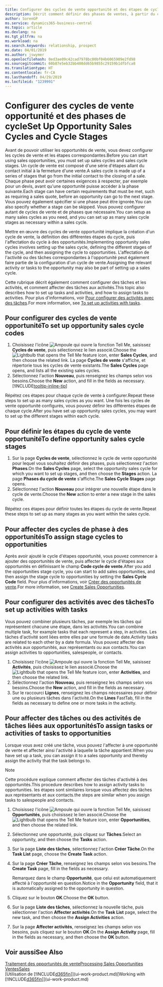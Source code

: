 ```yaml
---
title: Configurer des cycles de vente opportunité et des étapes de cycle| Microsoft Docs
description: Décrit comment définir des phases de ventes, à partir du contact initial jusqu'à la fermeture, créer un cycle de vente et l'affecter aux opportunités dans Business Central.
author: SorenGP
ms.service: dynamics365-business-central
ms.topic: article
ms.devlang: na
ms.tgt_pltfrm: na
ms.workload: na
ms.search.keywords: relationship, prospect
ms.date: 04/01/2019
ms.author: jswymer
ms.openlocfilehash: 0ed3ae09c42cad7978bc00bf04b6065909e2fd98
ms.sourcegitcommit: 60b87e5eb32bb408dd65b9855c29159b1dfbfca8
ms.translationtype: HT
ms.contentlocale: fr-CA
ms.lasthandoff: 04/29/2019
ms.locfileid: "1239991"
---
```

# <a name="set-up-opportunity-sales-cycles-and-cycle-stages"></a><span data-ttu-id="4a1d1-103">Configurer des cycles de vente opportunité et des phases de cycle</span><span class="sxs-lookup"><span data-stu-id="4a1d1-103">Set Up Opportunity Sales Cycles and Cycle Stages</span></span>
<span data-ttu-id="4a1d1-104">Avant de pouvoir utiliser les opportunités de vente, vous devez configurer les cycles de vente et les étapes correspondantes.</span><span class="sxs-lookup"><span data-stu-id="4a1d1-104">Before you can start using sales opportunities, you must set up sales cycles and sales cycle stages.</span></span> <span data-ttu-id="4a1d1-105">Un cycle de vente est composé d'une série d'étapes allant du contact initial à la fermeture d'une vente.</span><span class="sxs-lookup"><span data-stu-id="4a1d1-105">A sales cycle is made up of a series of stages that go from the initial contact to the closing of a sale.</span></span> <span data-ttu-id="4a1d1-106">Chaque phase peut avoir certaines exigences à respecter, par exemple pour un devis, avant qu'une opportunité puisse accéder à la phase suivante.</span><span class="sxs-lookup"><span data-stu-id="4a1d1-106">Each stage can have certain requirements that must be met, such as requiring a sales quote, before an opportunity can go to the next stage.</span></span> <span data-ttu-id="4a1d1-107">Vous pouvez également spécifier si une phase peut être ignorée.</span><span class="sxs-lookup"><span data-stu-id="4a1d1-107">You can also specify whether a stage can be skipped.</span></span> <span data-ttu-id="4a1d1-108">Vous pouvez configurer autant de cycles de vente et de phases que nécessaire.</span><span class="sxs-lookup"><span data-stu-id="4a1d1-108">You can setup as many sales cycles as you need, and you can set up as many sales cycle stages as necessary within a sales cycle.</span></span>

<span data-ttu-id="4a1d1-109">Mettre en œuvre des cycles de vente opportunité implique la création d'un cycle de vente, la définition des différentes étapes du cycle, puis l'affectation du cycle à des opportunités.</span><span class="sxs-lookup"><span data-stu-id="4a1d1-109">Implementing opportunity sales cycles involves setting up the sales cycle, defining the different stages of the cycle, and then assigning the cycle to opportunities.</span></span> <span data-ttu-id="4a1d1-110">L'affectation de l'activité ou des tâches correspondantes à l'opportunité peut également faire partie de la configuration d'un cycle de vente.</span><span class="sxs-lookup"><span data-stu-id="4a1d1-110">Assigning the relevant activity or tasks to the opportunity may also be part of setting up a sales cycle.</span></span>

<span data-ttu-id="4a1d1-111">Cette rubrique décrit également comment configurer des tâches et les activités, et comment affecter des tâches aux activités.</span><span class="sxs-lookup"><span data-stu-id="4a1d1-111">This topic also describes how to set up tasks and activities, and how to assign tasks to activities.</span></span> <span data-ttu-id="4a1d1-112">Pour plus d'informations, voir [Pour configurer des activités avec des tâches](marketing-how-setup-opportunity-sales-cycles-stages.md#to-set-up-activities-with-tasks).</span><span class="sxs-lookup"><span data-stu-id="4a1d1-112">For more information, see [To set up activities with tasks](marketing-how-setup-opportunity-sales-cycles-stages.md#to-set-up-activities-with-tasks).</span></span>

## <a name="to-set-up-opportunity-sales-cycle-codes"></a><span data-ttu-id="4a1d1-113">Pour configurer des cycles de vente opportunité</span><span class="sxs-lookup"><span data-stu-id="4a1d1-113">To set up opportunity sales cycle codes</span></span>
1. <span data-ttu-id="4a1d1-114">Choisissez l'icône ![Ampoule qui ouvre la fonction Tell Me](media/ui-search/search_small.png "Dites-moi ce que vous voulez faire"), saisissez **Cycles de vente**, puis sélectionnez le lien associé.</span><span class="sxs-lookup"><span data-stu-id="4a1d1-114">Choose the ![Lightbulb that opens the Tell Me feature](media/ui-search/search_small.png "Tell me what you want to do") icon, enter **Sales Cycles**, and then choose the related link.</span></span> <span data-ttu-id="4a1d1-115">La page **Cycles de vente** s'affiche, et répertorie tous les cycles de vente existants.</span><span class="sxs-lookup"><span data-stu-id="4a1d1-115">The **Sales Cycles** page opens, and lists all the existing sales cycles.</span></span>
2. <span data-ttu-id="4a1d1-116">Sélectionnez l'action **Nouveau**, puis renseignez les champs selon vos besoins.</span><span class="sxs-lookup"><span data-stu-id="4a1d1-116">Choose the **New** action, and fill in the fields as necessary.</span></span> [!INCLUDE[tooltip-inline-tip](includes/tooltip-inline-tip_md.md)]

<span data-ttu-id="4a1d1-117">Répétez ces étapes pour chaque cycle de vente à configurer.</span><span class="sxs-lookup"><span data-stu-id="4a1d1-117">Repeat these steps to set up as many sales cycles as you want.</span></span> <span data-ttu-id="4a1d1-118">Une fois les cycles de vente opportunité configurés, vous pouvez définir les différentes étapes de chaque cycle.</span><span class="sxs-lookup"><span data-stu-id="4a1d1-118">After you have set up opportunity sales cycles, you may want to set up the different stages within each cycle.</span></span>

## <a name="to-define-opportunity-sales-cycle-stages"></a><span data-ttu-id="4a1d1-119">Pour définir les étapes du cycle de vente opportunité</span><span class="sxs-lookup"><span data-stu-id="4a1d1-119">To define opportunity sales cycle stages</span></span>
1. <span data-ttu-id="4a1d1-120">Sur la page **Cycles de vente**, sélectionnez le cycle de vente opportunité pour lequel vous souhaitez définir des phases, puis sélectionnez l'action **Phases**.</span><span class="sxs-lookup"><span data-stu-id="4a1d1-120">On the **Sales Cycles** page, select the opportunity sales cycle for which you want to set up stages, and then choose the **Stages** action.</span></span> <span data-ttu-id="4a1d1-121">La page **Phases du cycle de vente** s'affiche.</span><span class="sxs-lookup"><span data-stu-id="4a1d1-121">The **Sales Cycle Stages** page opens.</span></span>
2. <span data-ttu-id="4a1d1-122">Sélectionnez l'action **Nouveau** pour intégrer une nouvelle étape dans le cycle de vente.</span><span class="sxs-lookup"><span data-stu-id="4a1d1-122">Choose the **New** action to enter a new stage in the sales cycle.</span></span>

<span data-ttu-id="4a1d1-123">Répétez ces étapes pour définir toutes les étapes du cycle de vente.</span><span class="sxs-lookup"><span data-stu-id="4a1d1-123">Repeat these steps to set up as many stages as you want within the sales cycle.</span></span>

## <a name="to-assign-stage-cycles-to-opportunities"></a><span data-ttu-id="4a1d1-124">Pour affecter des cycles de phase à des opportunités</span><span class="sxs-lookup"><span data-stu-id="4a1d1-124">To assign stage cycles to opportunities</span></span>
<span data-ttu-id="4a1d1-125">Après avoir ajouté le cycle d'étapes opportunité, vous pouvez commencer à ajouter des opportunités de vente, puis affecter le cycle d'étapes aux opportunités en définissant le champ **Code cycle de vente**.</span><span class="sxs-lookup"><span data-stu-id="4a1d1-125">After you add the opportunities stage cycle, you can start to add sales opportunities, and then assign the stage cycle to opportunities by setting the **Sales Cycle Code** field.</span></span> <span data-ttu-id="4a1d1-126">Pour plus d'informations, voir [Créer des opportunités de vente](marketing-how-create-opportunities.md).</span><span class="sxs-lookup"><span data-stu-id="4a1d1-126">For more information, see [Create Sales Opportunities](marketing-how-create-opportunities.md).</span></span>

## <a name="to-set-up-activities-with-tasks"></a><span data-ttu-id="4a1d1-127">Pour configurer des activités avec des tâches</span><span class="sxs-lookup"><span data-stu-id="4a1d1-127">To set up activities with tasks</span></span>
<span data-ttu-id="4a1d1-128">Vous pouvez combiner plusieurs tâches, par exemple les tâches qui représentent chacune une étape, dans les activités.</span><span class="sxs-lookup"><span data-stu-id="4a1d1-128">You can combine multiple task, for example tasks that each represent a step, in activities.</span></span> <span data-ttu-id="4a1d1-129">Les tâches d'activité sont liées entre elles par une formule de date.</span><span class="sxs-lookup"><span data-stu-id="4a1d1-129">Activity tasks are related to each other by a date formula.</span></span> <span data-ttu-id="4a1d1-130">Vous pouvez affecter des activités aux opportunités, aux représentants ou aux contacts.</span><span class="sxs-lookup"><span data-stu-id="4a1d1-130">You can assign activities to opportunities, salespeople, or contacts.</span></span>

1. <span data-ttu-id="4a1d1-131">Choisissez l'icône ![Ampoule qui ouvre la fonction Tell Me](media/ui-search/search_small.png "Dites-moi ce que vous voulez faire"), saisissez **Activités**, puis choisissez le lien associé.</span><span class="sxs-lookup"><span data-stu-id="4a1d1-131">Choose the ![Lightbulb that opens the Tell Me feature](media/ui-search/search_small.png "Tell me what you want to do") icon, enter **Activities**, and then choose the related link.</span></span>
2. <span data-ttu-id="4a1d1-132">Sélectionnez l'action **Nouveau**, puis renseignez les champs selon vos besoins.</span><span class="sxs-lookup"><span data-stu-id="4a1d1-132">Choose the **New** action, and fill in the fields as necessary.</span></span>
3. <span data-ttu-id="4a1d1-133">Sur le raccourci **Lignes**, renseignez les champs nécessaires pour définir une ou plusieurs tâches dans l'activité.</span><span class="sxs-lookup"><span data-stu-id="4a1d1-133">On the **Lines** FastTab, fill in the fields as necessary to define one or more tasks in the activity.</span></span>

## <a name="to-assign-tasks-or-activities-of-tasks-to-opportunities"></a><span data-ttu-id="4a1d1-134">Pour affecter des tâches ou des activités de tâches liées aux opportunités</span><span class="sxs-lookup"><span data-stu-id="4a1d1-134">To assign tasks or activities of tasks to opportunities</span></span>
<span data-ttu-id="4a1d1-135">Lorsque vous avez créé une tâche, vous pouvez l'affecter à une opportunité de vente et affecter ainsi l'activité à laquelle la tâche appartient.</span><span class="sxs-lookup"><span data-stu-id="4a1d1-135">When you have set up a task, you can assign it to a sales opportunity and thereby assign the activity that the task belongs to.</span></span>

> [!NOTE]  
>   <span data-ttu-id="4a1d1-136">Cette procédure explique comment affecter des tâches d'activité à des opportunités.</span><span class="sxs-lookup"><span data-stu-id="4a1d1-136">This procedure describes how to assign activity tasks to opportunities.</span></span> <span data-ttu-id="4a1d1-137">les étapes sont similaires lorsque vous affectez des tâches aux représentants et aux contacts.</span><span class="sxs-lookup"><span data-stu-id="4a1d1-137">the steps are similar when you assign tasks to salespeople and contacts.</span></span>

1. <span data-ttu-id="4a1d1-138">Choisissez l'icône ![Ampoule qui ouvre la fonction Tell Me](media/ui-search/search_small.png "Dites-moi ce que vous voulez faire"), saisissez **Opportunités**, puis choisissez le lien associé.</span><span class="sxs-lookup"><span data-stu-id="4a1d1-138">Choose the ![Lightbulb that opens the Tell Me feature](media/ui-search/search_small.png "Tell me what you want to do") icon, enter **Opportunities**, and then choose the related link.</span></span>
2. <span data-ttu-id="4a1d1-139">Sélectionnez une opportunité, puis cliquez sur **Tâches**.</span><span class="sxs-lookup"><span data-stu-id="4a1d1-139">Select an opportunity, and then choose the **Tasks** action.</span></span>
3. <span data-ttu-id="4a1d1-140">Sur la page **Liste des tâches**, sélectionnez l'action **Créer Tâche**.</span><span class="sxs-lookup"><span data-stu-id="4a1d1-140">On the **Task List** page, choose the **Create Task** action.</span></span>
4.  <span data-ttu-id="4a1d1-141">Sur la page **Créer Tâche**, renseignez les champs selon vos besoins.</span><span class="sxs-lookup"><span data-stu-id="4a1d1-141">The **Create Task** page, fill in the fields as necessary.</span></span>

    <span data-ttu-id="4a1d1-142">Remarquez dans le champ **Opportunité**, que celui est automatiquement affecté à l'opportunité en question.</span><span class="sxs-lookup"><span data-stu-id="4a1d1-142">Notice in the **Opportunity** field, that it is automatically assigned to the opportunity in question.</span></span>
5. <span data-ttu-id="4a1d1-143">Cliquez sur le bouton **OK**.</span><span class="sxs-lookup"><span data-stu-id="4a1d1-143">Choose the **OK** button.</span></span>
6. <span data-ttu-id="4a1d1-144">Sur la page **Liste des tâches**, sélectionnez la nouvelle tâche, puis sélectionner l'action **Affecter activités**.</span><span class="sxs-lookup"><span data-stu-id="4a1d1-144">On the **Task List** page, select the new task, and then choose the **Assign Activities** action.</span></span>
7. <span data-ttu-id="4a1d1-145">Sur la page **Affecter activités**, renseignez les champs selon vos besoins, puis cliquez sur le bouton **OK**.</span><span class="sxs-lookup"><span data-stu-id="4a1d1-145">On the **Assign Activity** page, fill in the fields as necessary, and then choose the **OK** button.</span></span>

## <a name="see-also"></a><span data-ttu-id="4a1d1-146">Voir aussi</span><span class="sxs-lookup"><span data-stu-id="4a1d1-146">See Also</span></span>
[<span data-ttu-id="4a1d1-147">Traitement des opportunités de vente</span><span class="sxs-lookup"><span data-stu-id="4a1d1-147">Processing Sales Opportunities</span></span>](marketing-processing-sales-opportunities.md)  
[<span data-ttu-id="4a1d1-148">Ventes</span><span class="sxs-lookup"><span data-stu-id="4a1d1-148">Sales</span></span>](sales-manage-sales.md)  
<span data-ttu-id="4a1d1-149">[Utilisation de [!INCLUDE[d365fin](includes/d365fin_md.md)]](ui-work-product.md)</span><span class="sxs-lookup"><span data-stu-id="4a1d1-149">[Working with [!INCLUDE[d365fin](includes/d365fin_md.md)]](ui-work-product.md)</span></span>
